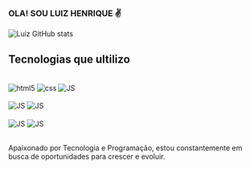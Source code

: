 
### OLA! SOU LUIZ HENRIQUE ✌️

![Luiz GitHub stats](https://github-readme-stats.vercel.app/api?username=Luizh3nr1que&show_icons=true&theme=synthwave)

## Tecnologias que ultilizo 

<div style="display: inline_block"><br/>
  <img align="center" alt="html5" src="https://img.shields.io/badge/HTML5-E34F26?style=for-the-badge&logo=html5&logoColor=white">
  
  <img align="center" alt="css" src="https://img.shields.io/badge/CSS3-1572B6?style=for-the-badge&logo=css3&logoColor=white"/>
  
  <img align="center" alt="JS" src="https://img.shields.io/badge/JavaScript-F7DF1E?style=for-the-badge&logo=javascript&logoColor=black"/>
  <br><br>
  <img align="center" alt="JS" src="https://img.shields.io/badge/Microsoft_Excel-217346?style=for-the-badge&logo=microsoft-excel&logoColor=white"/>
  <img align="center" alt="JS" src="https://img.shields.io/badge/Microsoft_Word-2B579A?style=for-the-badge&logo=microsoft-word&logoColor=white"/>
  <br><br>
  <img align="center" alt="JS" src="https://img.shields.io/badge/Bitcoin-000000?style=for-the-badge&logo=bitcoin&logoColor=white"/>
  <img align="center" alt="JS" src="https://img.shields.io/badge/tether-168363?style=for-the-badge&logo=tether&logoColor=white"/>
</div>
<br>

Apaixonado por Tecnologia e Programação, estou constantemente em busca de oportunidades para crescer e evoluir.
